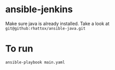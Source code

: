 # ansible-jenkins

Make sure java is already installed. Take a look at `git@github:rhattox/ansible-java.git`

# To run

```
ansible-playbook main.yaml
```
